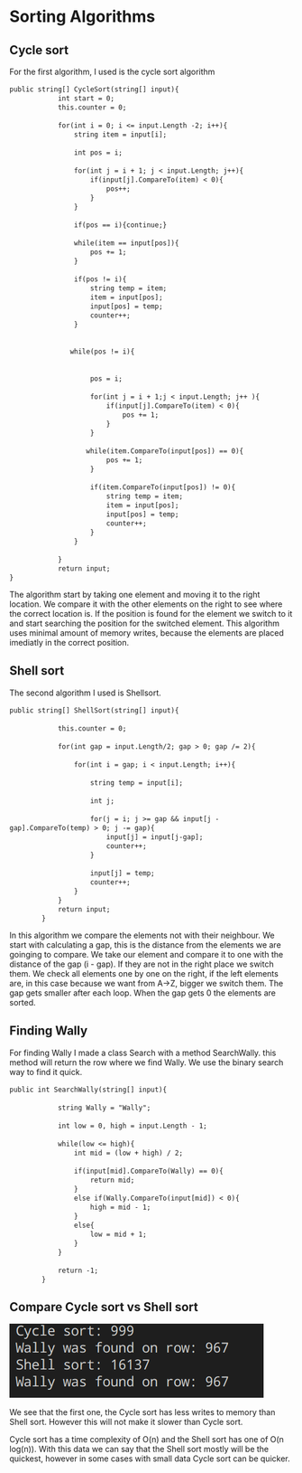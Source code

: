 # Sorting Algorithms

## Cycle sort

For the first algorithm, I used is the cycle sort algorithm <br>

```
public string[] CycleSort(string[] input){
            int start = 0;
            this.counter = 0;

            for(int i = 0; i <= input.Length -2; i++){
                string item = input[i];

                int pos = i;

                for(int j = i + 1; j < input.Length; j++){
                    if(input[j].CompareTo(item) < 0){
                        pos++;
                    }
                }

                if(pos == i){continue;}

                while(item == input[pos]){
                    pos += 1;
                }

                if(pos != i){
                    string temp = item;
                    item = input[pos];
                    input[pos] = temp;
                    counter++;
                }


               while(pos != i){


                    pos = i;

                    for(int j = i + 1;j < input.Length; j++ ){
                        if(input[j].CompareTo(item) < 0){
                            pos += 1;
                        }
                    }

                   while(item.CompareTo(input[pos]) == 0){
                        pos += 1;
                    }

                    if(item.CompareTo(input[pos]) != 0){
                        string temp = item;
                        item = input[pos];
                        input[pos] = temp;
                        counter++;
                    }
                } 

            }
            return input;
}
```
The algorithm start by taking one element and moving it to the right location. We compare it with the other elements on the right to see where the correct location is.
If the position is found for the element we switch to it and start searching the position for the switched element. This algorithm uses minimal amount of memory writes, because the elements are placed imediatly in the correct position.

## Shell sort

The second algorithm I used is Shellsort. 

```
public string[] ShellSort(string[] input){

            this.counter = 0;
            
            for(int gap = input.Length/2; gap > 0; gap /= 2){

                for(int i = gap; i < input.Length; i++){

                    string temp = input[i];

                    int j;

                    for(j = i; j >= gap && input[j - gap].CompareTo(temp) > 0; j -= gap){
                        input[j] = input[j-gap];
                        counter++;
                    }

                    input[j] = temp;
                    counter++;
                }
            }
            return input;
        }
```

In this algorithm we compare the elements not with their neighbour. We start with calculating a gap, this is the distance from the elements we are goinging to compare. We take our element and compare it to one with the distance of the gap (i - gap). If they are not in the right place we switch them. We check all elements one by one on the right, if the left elements are, in this case because we want from A->Z, bigger we switch them. The gap gets smaller after each loop. When the gap gets 0 the elements are sorted.


## Finding Wally 

For finding Wally I made a class Search with a method SearchWally. this method will return the row where we find Wally. We use the binary search way to find it quick.

```
public int SearchWally(string[] input){

            string Wally = "Wally";

            int low = 0, high = input.Length - 1;

            while(low <= high){
                int mid = (low + high) / 2;

                if(input[mid].CompareTo(Wally) == 0){
                    return mid;
                }
                else if(Wally.CompareTo(input[mid]) < 0){
                    high = mid - 1;
                }
                else{
                    low = mid + 1;
                }
            }

            return -1;
        }
```

## Compare Cycle sort vs Shell sort

![img](outputSorting.png)

We see that the first one, the Cycle sort has less writes to memory than Shell sort. However this will not make it slower than Cycle sort.

Cycle sort has a time complexity of O(n) and the Shell sort has one of O(n log(n)). With this data we can say that the Shell sort mostly will be the quickest, however in some cases with small data Cycle sort can be quicker.